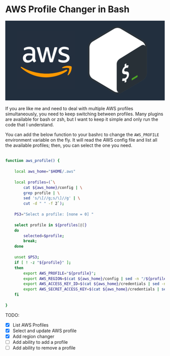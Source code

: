 # AWS Profile Changer in Bash

![aws-bash](../images/bash-aws.png)

If you are like me and need to deal with multiple AWS profiles simultaneously, you need to keep switching between profiles. Many plugins are available for bash or zsh, but I want to keep it simple and only run the code that I understand.

You can add the below function to your bashrc to change the `AWS_PROFILE` environment variable on the fly. It will read the AWS config file and list all the available profiles; then, you can select the one you need.


``` bash

function aws_profile() {

    local aws_home="$HOME/.aws"

    local profiles=(`\
        cat ${aws_home}/config | \
        grep profile | \
        sed 's/\[//g;s/\]//g' | \
        cut -d " " -f 2`);

    PS3="Select a profile: [none = 0] "

    select profile in ${profiles[@]}
    do
        selected=$profile;
        break;
    done

    unset $PS3;
    if [ ! -z "${profile}" ];
    then
        export AWS_PROFILE="${profile}";
        export AWS_REGION=$(cat ${aws_home}/config | sed -n "/${profile}/,/\[/p" | grep region | cut -d '=' -f 2 | sed 's/ //g')
        export AWS_ACCESS_KEY_ID=$(cat ${aws_home}/credentials | sed -n "/${profile}/,/\[/p" | grep aws_access_key_id | cut -d '=' -f 2 | sed 's/ //g')
        export AWS_SECRET_ACCESS_KEY=$(cat ${aws_home}/credentials | sed -n "/${profile}/,/\[/p" | grep aws_secret_access_key | cut -d '=' -f 2 | sed 's/ //g')
    fi

}
```

TODO:

- [x] List AWS Profiles
- [x] Select and update AWS profile
- [x] Add region changer
- [ ] Add ability to add a profile
- [ ] Add ability to remove a profile
